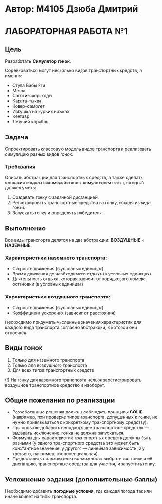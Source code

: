 # Автор: М4105 Дзюба Дмитрий

# ЛАБОРАТОРНАЯ РАБОТА №1

## Цель

Разработать **Симулятор гонок**.

Соревноваться могут несколько видов транспортных средств, а именно:
- Ступа Бабы Яги
- Метла
- Сапоги-скороходы
- Карета-тыква
- Ковер-самолет
- Избушка на курьих ножках
- Кентавр
- Летучий корабль

## Задача

Спроектировать классовую модель видов транспорта и реализовать симуляцию разных видов гонок.

### Требования

Описать абстракции для транспортных средств, а также сделать описание модели взаимодействия с симулятором гонок, который должен уметь:

1. Создавать гонку с заданной дистанцией.
2. Регистрировать транспортные средства на гонку, исходя из вида гонки.
3. Запускать гонку и определять победителя.

## Выполнение

Все виды транспорта делятся на две абстракции: **ВОЗДУШНЫЕ** и **НАЗЕМНЫЕ**.

### Характеристики наземного транспорта:
- Скорость движения (в условных единицах)
- Время движения до необходимого отдыха (в условных единицах)
- Длительность отдыха, которая зависит от порядкового номера остановки (в условных единицах)

### Характеристики воздушного транспорта:
- Скорость движения (в условных единицах)
- Коэффициент ускорения (зависит от расстояния)

Необходимо придумать численные значения характеристик для каждого вида транспорта согласно абстракции, к которой они относятся.

## Виды гонок

1. Только для наземного транспорта
2. Только для воздушного транспорта
3. Для всех типов транспортных средств

(!) На гонку для наземного транспорта нельзя зарегистрировать воздушное транспортное средство и наоборот.

## Общие пожелания по реализации

- Разработанные решения должны соблюдать принципы **SOLID** (например, при проверке типов транспорта, допущенных к гонке, не нужно привязываться к конкретному транспортному средству).
- При попытке добавить неподходящее транспортное средство — выдавать исключение, гонка не должна запускаться.
- Формулы для характеристик транспортных средств должны быть разными (у одного транспортного средства это может быть константное значение, у другого — линейная зависимость, а у третьего, например, экспоненциальная).
- Предоставить пользователю возможность выбрать тип гонки и её дистанцию, транспортные средства для участия, и запустить гонку.

## Усложнение задания (дополнительные баллы)

Необходимо добавить **погодные условия**, где каждая погода так или иначе влияет на типы транспорта.
